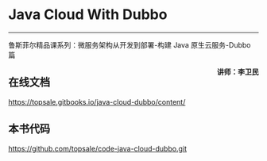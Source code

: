 # Java Cloud With Dubbo

---

鲁斯菲尔精品课系列：微服务架构从开发到部署-构建 Java 原生云服务-Dubbo 篇

<span style="float:right;"><strong>讲师：李卫民</strong></span>

## 在线文档

https://topsale.gitbooks.io/java-cloud-dubbo/content/

## 本书代码

https://github.com/topsale/code-java-cloud-dubbo.git